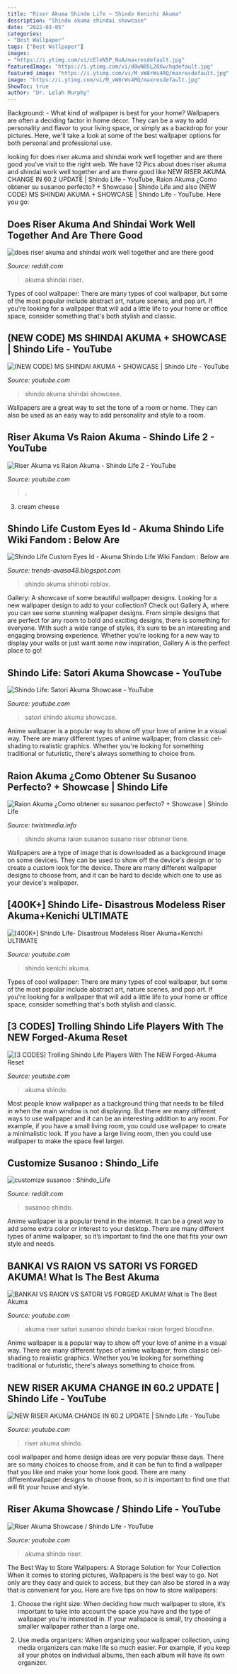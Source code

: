 ```yaml
---
title: "Riser Akuma Shindo Life ~ Shindo Kenichi Akuma"
description: "Shindo akuma shindai showcase"
date: "2022-03-05"
categories:
- "Best Wallpaper"
tags: ["Best Wallpaper"]
images:
- "https://i.ytimg.com/vi/cEleN5P_NuA/maxresdefault.jpg"
featuredImage: "https://i.ytimg.com/vi/d0wN05L20Xw/hqdefault.jpg"
featured_image: "https://i.ytimg.com/vi/M_vW8rWs4RQ/maxresdefault.jpg"
image: "https://i.ytimg.com/vi/M_vW8rWs4RQ/maxresdefault.jpg"
ShowToc: true
author: "Dr. Lelah Murphy"
---
```



Background: - What kind of wallpaper is best for your home?
Wallpapers are often a deciding factor in home décor. They can be a way to add personality and flavor to your living space, or simply as a backdrop for your pictures. Here, we'll take a look at some of the best wallpaper options for both personal and professional use.

	

		
looking for does riser akuma and shindai work well together and are there good you've visit to the right web. We have 12 Pics about does riser akuma and shindai work well together and are there good like NEW RISER AKUMA CHANGE IN 60.2 UPDATE | Shindo Life - YouTube, Raion Akuma ¿Como obtener su susanoo perfecto? + Showcase | Shindo Life and also (NEW CODE) MS SHINDAI AKUMA + SHOWCASE | Shindo Life - YouTube. Here you go:
		
    
## Does Riser Akuma And Shindai Work Well Together And Are There Good

<img loading=lazy src="https://i.redd.it/vd691lqc8sa81.png" onerror="this.onerror=null;this.src='https://tse4.mm.bing.net/th?id=OIP.eKRI2TYRmIR54_6EmaSszAHaGw&amp;pid=15.1';" alt="does riser akuma and shindai work well together and are there good">

_Source: reddit.com_

>akuma shindai riser. 

	

Types of cool wallpaper:
There are many types of cool wallpaper, but some of the most popular include abstract art, nature scenes, and pop art. If you're looking for a wallpaper that will add a little life to your home or office space, consider something that's both stylish and classic.

    
## (NEW CODE) MS SHINDAI AKUMA + SHOWCASE | Shindo Life - YouTube

<img loading=lazy src="https://i.ytimg.com/vi/M_vW8rWs4RQ/maxresdefault.jpg" onerror="this.onerror=null;this.src='https://tse4.mm.bing.net/th?id=OIP.tbTcgk5WG7twacaQ8a5REwHaEK&amp;pid=15.1';" alt="(NEW CODE) MS SHINDAI AKUMA + SHOWCASE | Shindo Life - YouTube">

_Source: youtube.com_

>shindo akuma shindai showcase. 

	

Wallpapers are a great way to set the tone of a room or home. They can also be used as an easy way to add personality and style to a room.

    
## Riser Akuma Vs Raion Akuma - Shindo Life 2 - YouTube

<img loading=lazy src="https://i.ytimg.com/vi/kMNOA-ls3Q8/maxresdefault.jpg" onerror="this.onerror=null;this.src='https://tse2.mm.bing.net/th?id=OIP.sa3JTBvrYlbKAce8_fddkwHaEK&amp;pid=15.1';" alt="Riser Akuma vs Raion Akuma - Shindo Life 2 - YouTube">

_Source: youtube.com_

>. 

	

3. cream cheese 

    
## Shindo Life Custom Eyes Id - Akuma Shindo Life Wiki Fandom : Below Are

<img loading=lazy src="https://lh6.googleusercontent.com/proxy/gRZE6dXdOnXbVQ-S7t87WbzfqYxIU2Wn_OvpsmXK6H3S_9rYaZlkcF5rQN9p5PUVmj5CYb5d8SvSNKXZlEKXEk4JhSgK7Rc4RTleEZHLbHPyI_Y=w1200-h630-p-k-no-nu" onerror="this.onerror=null;this.src='https://tse3.mm.bing.net/th?id=OIP.3jMF-_W3kheuDn65KV3-YQHaD4&amp;pid=15.1';" alt="Shindo Life Custom Eyes Id - Akuma Shindo Life Wiki Fandom : Below are">

_Source: trends-avasa48.blogspot.com_

>shindo akuma shinobi roblox. 

	

Gallery: A showcase of some beautiful wallpaper designs.
Looking for a new wallpaper design to add to your collection? Check out Gallery A, where you can see some stunning wallpaper designs. From simple designs that are perfect for any room to bold and exciting designs, there is something for everyone. With such a wide range of styles, it’s sure to be an interesting and engaging browsing experience. Whether you’re looking for a new way to display your walls or just want some new inspiration, Gallery A is the perfect place to go!





	
	
    
## Shindo Life: Satori Akuma Showcase - YouTube

<img loading=lazy src="https://i.ytimg.com/vi/d0wN05L20Xw/hqdefault.jpg" onerror="this.onerror=null;this.src='https://tse3.mm.bing.net/th?id=OIP.2TcF_sgRHRmmxzPS2wZq_wHaFj&amp;pid=15.1';" alt="Shindo Life: Satori Akuma Showcase - YouTube">

_Source: youtube.com_

>satori shindo akuma showcase. 

	

Anime wallpaper is a popular way to show off your love of anime in a visual way. There are many different types of anime wallpaper, from classic cel-shading to realistic graphics. Whether you're looking for something traditional or futuristic, there's always something to choice from.

    
## Raion Akuma ¿Como Obtener Su Susanoo Perfecto? + Showcase | Shindo Life

<img loading=lazy src="https://img.youtube.com/vi/7PZBG3qM-SY/mqdefault.jpg" onerror="this.onerror=null;this.src='https://tse4.mm.bing.net/th?id=OIP.s1-Yw6qlZFwLXla2zrOdYAAAAA&amp;pid=15.1';" alt="Raion Akuma ¿Como obtener su susanoo perfecto? + Showcase | Shindo Life">

_Source: twistmedia.info_

>shindo akuma raion susanoo susano riser obtener tiene. 

	

Wallpapers are a type of image that is downloaded as a background image on some devices. They can be used to show off the device's design or to create a custom look for the device. There are many different wallpaper designs to choose from, and it can be hard to decide which one to use as your device's wallpaper.

    
## [400K+] Shindo Life- Disastrous Modeless Riser Akuma+Kenichi ULTIMATE

<img loading=lazy src="https://i.ytimg.com/vi/cEleN5P_NuA/maxresdefault.jpg" onerror="this.onerror=null;this.src='https://tse3.mm.bing.net/th?id=OIP.nRyvO0bNX41mY8JBhkRhLwHaEK&amp;pid=15.1';" alt="[400K+] Shindo Life- Disastrous Modeless Riser Akuma+Kenichi ULTIMATE">

_Source: youtube.com_

>shindo kenichi akuma. 

	

Types of cool wallpaper:
There are many types of cool wallpaper, but some of the most popular include abstract art, nature scenes, and pop art. If you're looking for a wallpaper that will add a little life to your home or office space, consider something that's both stylish and classic.

    
## [3 CODES] Trolling Shindo Life Players With The NEW Forged-Akuma Reset

<img loading=lazy src="https://i.ytimg.com/vi/0X1Hm2RTHwM/maxresdefault.jpg" onerror="this.onerror=null;this.src='https://tse3.mm.bing.net/th?id=OIP.mOUNJaQaGngPwBzxhFeWbwHaEK&amp;pid=15.1';" alt="[3 CODES] Trolling Shindo Life Players With The NEW Forged-Akuma Reset">

_Source: youtube.com_

>akuma shindo. 

	

Most people know wallpaper as a background thing that needs to be filled in when the main window is not displaying. But there are many different ways to use wallpaper and it can be an interesting addition to any room. For example, if you have a small living room, you could use wallpaper to create a minimalistic look. If you have a large living room, then you could use wallpaper to make the space feel larger.

    
## Customize Susanoo : Shindo_Life

<img loading=lazy src="https://preview.redd.it/wby9hygvqgc71.png?width=640&amp;height=715&amp;crop=smart&amp;auto=webp&amp;s=0cf8c881c04cc48b7724bb6cba59a276961227c0" onerror="this.onerror=null;this.src='https://tse2.mm.bing.net/th?id=OIP.a9nCAEVtZ1kj0-AXMFYpkAHaIR&amp;pid=15.1';" alt="customize susanoo : Shindo_Life">

_Source: reddit.com_

>susanoo shindo. 

	

Anime wallpaper is a popular trend in the internet. It can be a great way to add some extra color or interest to your desktop. There are many different types of anime wallpaper, so it’s important to find the one that fits your own style and needs.

    
## BANKAI VS RAION VS SATORI VS FORGED AKUMA! What Is The Best Akuma

<img loading=lazy src="https://i.ytimg.com/vi/Z8w9nSBXHL8/maxresdefault.jpg" onerror="this.onerror=null;this.src='https://tse1.mm.bing.net/th?id=OIP.yh5-rfdQOi21myOpm_iqLQHaEK&amp;pid=15.1';" alt="BANKAI VS RAION VS SATORI VS FORGED AKUMA! What is The Best Akuma">

_Source: youtube.com_

>akuma riser satori susanoo shindo bankai raion forged bloodline. 

	

Anime wallpaper is a popular way to show off your love of anime in a visual way. There are many different types of anime wallpaper, from classic cel-shading to realistic graphics. Whether you're looking for something traditional or futuristic, there's always something to choice from.

    
## NEW RISER AKUMA CHANGE IN 60.2 UPDATE | Shindo Life - YouTube

<img loading=lazy src="https://i.ytimg.com/vi/EwmHOpk5PGc/maxresdefault.jpg" onerror="this.onerror=null;this.src='https://tse1.mm.bing.net/th?id=OIP.5pFn0qEUQ-tAxRZEo9e8twHaEK&amp;pid=15.1';" alt="NEW RISER AKUMA CHANGE IN 60.2 UPDATE | Shindo Life - YouTube">

_Source: youtube.com_

>riser akuma shindo. 

	

cool wallpaper and home design ideas are very popular these days. There are so many choices to choose from, and it can be fun to find a wallpaper that you like and make your home look good. There are many differentwallpaper designs to choose from, so it is important to find one that will fit your house and style.

    
## Riser Akuma Showcase / Shindo Life - YouTube

<img loading=lazy src="https://i.ytimg.com/vi/JK9uU5ES7dA/hqdefault.jpg" onerror="this.onerror=null;this.src='https://tse2.mm.bing.net/th?id=OIP.5JoJf7kOyRDRowbb__XzDwHaFj&amp;pid=15.1';" alt="Riser Akuma Showcase / Shindo Life - YouTube">

_Source: youtube.com_

>akuma shindo riser. 

	

The Best Way to Store Wallpapers: A Storage Solution for Your Collection
When it comes to storing pictures, Wallpapers is the best way to go. Not only are they easy and quick to access, but they can also be stored in a way that is convenient for you. Here are five tips on how to store wallpapers:
1) Choose the right size: When deciding how much wallpaper to store, it’s important to take into account the space you have and the type of wallpaper you’re interested in. If your wallspace is small, try choosing a smaller wallpaper rather than a large one.

2) Use media organizers: When organizing your wallpaper collection, using media organizers can make life so much easier. For example, if you keep all your photos on individual albums, then each album will have its own organizer.

